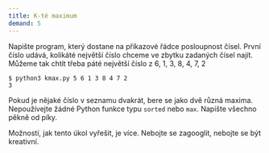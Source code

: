 ```yaml
---
title: K-té maximum
demand: 5
---
```


Napište program, který dostane na příkazové řádce posloupnost čísel. První číslo udává, kolikáté největší číslo chceme ve zbytku zadaných čísel najít. Můžeme tak chtít třeba páté největší číslo z 6, 1, 3, 8, 4, 7, 2

```shell
$ python3 kmax.py 5 6 1 3 8 4 7 2
3
```

Pokud je nějaké číslo v seznamu dvakrát, bere se jako dvě různá maxima. Nepoužívejte žádné Python funkce typu `sorted` nebo `max`. Napište všechno pěkně od píky.

Možností, jak tento úkol vyřešit, je více. Nebojte se zagooglit, nebojte se být kreativní.
